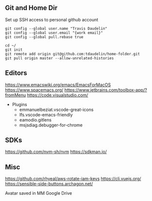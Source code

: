 ## Git and Home Dir

Set up SSH access to personal github account

```
git config --global user.name "Travis Daudelin"
git config --global user.email "{work email}"
git config --global pull.rebase true
```

```
cd ~/
git init
git remote add origin git@github.com:tdaudelin/home-folder.git
git pull origin master --allow-unrelated-histories
```

## Editors

https://www.emacswiki.org/emacs/EmacsForMacOS
https://www.spacemacs.org/
https://www.jetbrains.com/toolbox-app/?fromMenu
https://code.visualstudio.com/
* Plugins
  * emmanuelbeziat.vscode-great-icons
  * lfs.vscode-emacs-friendly
  * eamodio.gitlens
  * msjsdiag.debugger-for-chrome


## SDKs

https://github.com/nvm-sh/nvm
https://sdkman.io/

## Misc

https://github.com/rhyeal/aws-rotate-iam-keys
https://cli.vuejs.org/
https://sensible-side-buttons.archagon.net/

Avatar saved in MM Google Drive
